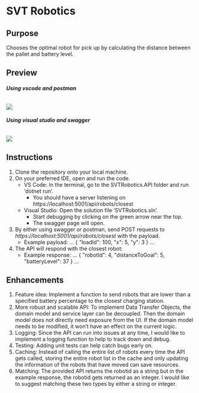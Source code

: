 # SVT Robotics

## Purpose

Chooses the optimal robot for pick up by calculating the distance between the pallet and battery level.

## Preview

###### **Using vscode and postman**

<img src='./resource/vscode.gif' />

###### **Using visual studio and swagger**

<img src='./resource/visualstudio.gif' />

## Instructions

1. Clone the repository onto your local machine.
2. On your preferred IDE, open and run the code.
   - VS Code: In the terminal, go to the SVTRobotics.API folder and run ‘dotnet run’.
     - You should have a server listening on https://localhost:5001/api/robots/closest
   - Visual Studio: Open the solution file ‘SVTRobotics.sln’.
     - Start debugging by clicking on the green arrow near the top.
     - The swagger page will open.
3. By either using swagger or postman, send POST requests to _https://localhost:5001/api/robots/closest_ with the payload.
   - Example payload:
     ...
     {
     "loadId": 100,
     "x": 5,
     "y": 3
     }
     ...
4. The API will respond with the closest robot:
   - Example response:
     ...
     {
     "robotId": 4,
     "distanceToGoal": 5,
     "batteryLevel": 37
     }
     ...

## Enhancements

1. Feature idea: Implement a function to send robots that are lower than a specified battery percentage to the closest charging station.
2. More robust and scalable API: To implement Data Transfer Objects, the domain model and service layer can be decoupled. Then the domain model does not directly need exposure from the UI. If the domain model needs to be modified, it won’t have an effect on the current logic.
3. Logging: Since the API can run into issues at any time, I would like to implement a logging function to help to track down and debug.
4. Testing: Adding unit tests can help catch bugs early on.
5. Caching: Instead of calling the entire list of robots every time the API gets called, storing the entire robot list in the cache and only updating the information of the robots that have moved can save resources.
6. Matching: The provided API returns the robotid as a string but in the example response, the robotid gets returned as an integer. I would like to suggest matching these two types by either a string or integer.
